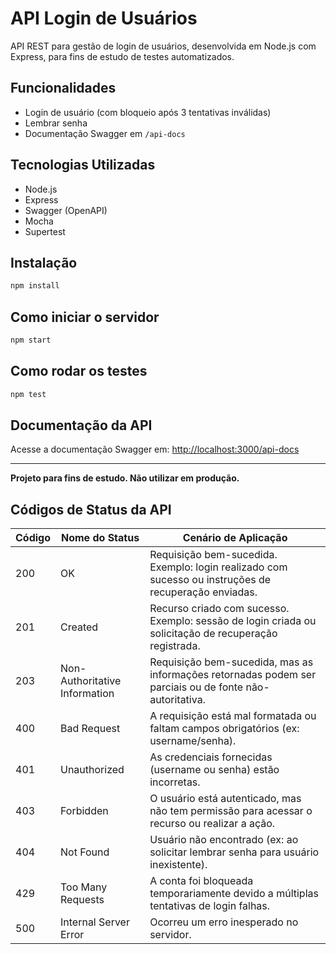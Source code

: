 # API Login de Usuários

API REST para gestão de login de usuários, desenvolvida em Node.js com Express, para fins de estudo de testes automatizados.

## Funcionalidades
- Login de usuário (com bloqueio após 3 tentativas inválidas)
- Lembrar senha
- Documentação Swagger em `/api-docs`

## Tecnologias Utilizadas
- Node.js
- Express
- Swagger (OpenAPI)
- Mocha
- Supertest

## Instalação
```bash
npm install
```

## Como iniciar o servidor
```bash
npm start
```

## Como rodar os testes
```bash
npm test
```

## Documentação da API
Acesse a documentação Swagger em: [http://localhost:3000/api-docs](http://localhost:3000/api-docs)

---

**Projeto para fins de estudo. Não utilizar em produção.** 

## Códigos de Status da API

| Código | Nome do Status         | Cenário de Aplicação                                                                                   |
|--------|-----------------------|--------------------------------------------------------------------------------------------------------|
| 200    | OK                    | Requisição bem-sucedida. Exemplo: login realizado com sucesso ou instruções de recuperação enviadas.   |
| 201    | Created               | Recurso criado com sucesso. Exemplo: sessão de login criada ou solicitação de recuperação registrada.  |
| 203    | Non-Authoritative Information | Requisição bem-sucedida, mas as informações retornadas podem ser parciais ou de fonte não-autoritativa. |
| 400    | Bad Request           | A requisição está mal formatada ou faltam campos obrigatórios (ex: username/senha).                    |
| 401    | Unauthorized          | As credenciais fornecidas (username ou senha) estão incorretas.                                        |
| 403    | Forbidden             | O usuário está autenticado, mas não tem permissão para acessar o recurso ou realizar a ação.           |
| 404    | Not Found             | Usuário não encontrado (ex: ao solicitar lembrar senha para usuário inexistente).                      |
| 429    | Too Many Requests     | A conta foi bloqueada temporariamente devido a múltiplas tentativas de login falhas.                   |
| 500    | Internal Server Error | Ocorreu um erro inesperado no servidor.                                                                | 